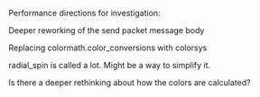 Performance directions for investigation:

Deeper reworking of the send packet message body

Replacing colormath.color_conversions with colorsys

radial_spin is called a lot. Might be a way to simplify it.

Is there a deeper rethinking about how the colors are
calculated?
